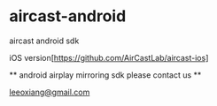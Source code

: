 # aircast-android
aircast  android  sdk 



iOS version[https://github.com/AirCastLab/aircast-ios]

** android airplay mirroring sdk please contact us **

leeoxiang@gmail.com



